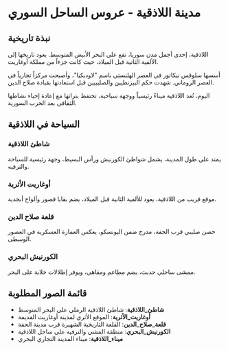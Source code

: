 # مدينة اللاذقية - عروس الساحل السوري

## نبذة تاريخية
اللاذقية، إحدى أجمل مدن سوريا، تقع على البحر الأبيض المتوسط. يعود تاريخها إلى الألفية الثانية قبل الميلاد، حيث كانت جزءاً من مملكة أوغاريت.

أسسها سلوقس نيكاتور في العصر الهلنستي باسم "لاوديكيا"، وأصبحت مركزاً تجارياً في العصر الروماني. شهدت حكم البيزنطيين والصليبيين قبل استعادتها بقيادة صلاح الدين.

اليوم، تُعد اللاذقية ميناءً رئيسياً ووجهة سياحية، تحتفظ بتراثها مع إعادة إحياء نشاطها الثقافي بعد الحرب السورية.

## السياحة في اللاذقية
### شاطئ اللاذقية
يمتد على طول المدينة، يشمل شواطئ الكورنيش ورأس البسيط، وجهة رئيسية للسباحة والترفيه.

### أوغاريت الأثرية
موقع قريب من اللاذقية، يعود للألفية الثانية قبل الميلاد، يضم بقايا قصور وألواح أبجدية.

### قلعة صلاح الدين
حصن صليبي قرب الحفة، مدرج ضمن اليونسكو، يعكس العمارة العسكرية في العصور الوسطى.

### الكورنيش البحري
ممشى ساحلي حديث، يضم مطاعم ومقاهي، ويوفر إطلالات خلابة على البحر.

## قائمة الصور المطلوبة
- **شاطئ_اللاذقية**: شاطئ اللاذقية الرملي على البحر المتوسط
- **أوغاريت_الأثرية**: الموقع الأثري لمدينة أوغاريت القديمة
- **قلعة_صلاح_الدين**: القلعة التاريخية الشهيرة قرب مدينة الحفة
- **الكورنيش_البحري**: منطقة المشي والترفيه على ساحل اللاذقية
- **ميناء_اللاذقية**: ميناء المدينة التجاري البحري